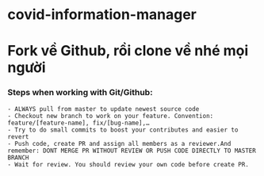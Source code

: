 # covid-information-manager

# Fork về Github, rồi clone về nhé mọi người

### Steps when working with Git/Github:
    - ALWAYS pull from master to update newest source code
    - Checkout new branch to work on your feature. Convention: feature/[feature-name], fix/[bug-name],…
    - Try to do small commits to boost your contributes and easier to revert
    - Push code, create PR and assign all members as a reviewer.And remember: DONT MERGE PR WITHOUT REVIEW OR PUSH CODE DIRECTLY TO MASTER BRANCH
    - Wait for review. You should review your own code before create PR.

